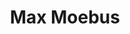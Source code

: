 ---
# Display name
title: Max Moebus

# Name pronunciation (optional)
name_pronunciation: Max Möbus

# Full name (for SEO)
first_name: Max
last_name: Moebus

# Status emoji
# status:
#   icon: 🧐

# Is this the primary user of the site?
superuser: true

# Highlight the author in author lists? (true/false)
highlight_name: true

# Role/position/tagline
role: PhD Student

# Organizations/Affiliations to display in Biography blox
organizations:
  - name: SIPLAB
    url: https://siplab.org/
  - name: ETH Zurich
    url: https://inf.ethz.ch/

# Social network links
# Need to use another icon? Simply download the SVG icon to your `assets/media/icons/` folder.
profiles:
  - icon: at-symbol
    url: 'mailto:max.moebus@inf.ethz.ch'
    label: E-mail Me
  - icon: brands/github
    url: https://github.com/gcushen
  - icon: brands/linkedin
    url: https://www.linkedin.com/in/max-moebus-6a353216b/
    label: Hit me up on LinkedIn!
  - icon: academicons/google-scholar
    url: https://scholar.google.com/citations?user=2_MmYCoAAAAJ&hl=en&oi=ao
    label: Check out my Google Scholar!
  - icon: academicons/orcid
    url: https://orcid.org/0000-0003-3414-7142

education:
  - area: PhD Computer Science
    institution: ETH Zurich
    date_start: 2021-04-01
    date_end: ''
  - area: MSc Statistical Science
    institution: University of Oxford
    date_start: 2020-09-01
    date_end: 2021-08-31
  - area: BSc Statistics
    institution: Universoty College London (UCL)
    date_start: 2017-09-01
    date_end: 2020-08-31

work:
  - position: Research Assistant
    company_name: SIPLAB, ETH Zurich
    company_url: https://inf.ethz.ch/
    company_logo: "custom/eth_logo"
    date_start: 2021-10-01
    date_end: 2022-03-30
    summary: |
              As a research assistant with Professor Christian Holz at ETH SIPLAB, I focused on the analysis of perceived health for Multiple Sclerosis patients using wearable sensor data.
  - position: Graduate Research Assistant
    company_name: Saïd Business School, University of Oxford
    company_url: https://www.ox.ac.uk/
    company_logo: "custom/ox_logo"
    date_start: 2021-03-15
    date_end: 2021-09-30
    summary: |
              As a research assistant under Dr Matthias Qian and Professor Mari Sako, I constructed natural language processing (NLP) models and contributed to a text annotation tool to enable research about technical developments in the legal industry.
  - position: Business Analysis Intern
    company_name: Amazon
    company_url: https://www.aboutamazon.com/what-we-do/delivery-logistics
    company_logo: "custom/amazon_logo"
    date_start: 2020-06-15
    date_end: 2020-09-18
    summary: |
              At Amazon, I interned in the European Transportation Team and developed automated statistical analytics tools, reporting systems, and data pipelines to ensure that promised delivery times were met for 3 billion packages per year.
  - position: Business Analytics Intern
    company_name: Auto1 Group
    company_url: https://www.auto1-group.com/
    company_logo: "custom/auto1_logo"
    date_start: 2019-06-15
    date_end: 2019-09-30
    summary: |
      At Auto1 Group, I interned in the Business Analytics team. I built predictive models to forecast claim rates, developed a web app to create a more profitable product portfolio for the German market, and helped redefine the sales strategy for 26 European countries by building KPI-Dashboards.
  - position: Actuarial Science and Product Development Intern
    company_name: Talanx Group
    company_url: https://www.talanx.com/
    company_logo: "custom/talanx_logo"
    date_start: 2018-07-01
    date_end: 2018-09-30
    summary: |
      At Talanx Group, I interned in the Actuarial Science Team and Product Development Team. I supported at automating the calculations of costs and premiums for private savings and investment products.
  - position: Management Consulting Intern
    company_name: Kienbaum Consultants International
    company_url: https://www.kienbaum.com/
    company_logo: "custom/kienbaum_logo"
    date_start: 2017-01-01
    date_end: 2017-03-30
    summary: |
      At Kienbaum, I interned in the Process Excellence division (now part of EY) consulting the management board of a world-leading metal fitting producer at rethinking its sales strategy as well as organizational structure.

# Skills
# Add your own SVG icons to `assets/media/icons/`
skills:
  - name: Coding
    items:
      - name: Python
        # description: 'Data Analytics incl. pandas, numpy and scipy; Modelling incl. sklearn, tensorflow, keras and transformers (NLP models on CPU or GPU); Data Visualisation incl. seaborn and matplotlib'
        description: ''
        percent: 80
        icon: devicon/python
      - name: R
        # description: 'Data Analytics incl. tidyverse; Modelling incl. caret; Data Visualisation incl. ggplot and RShiny'
        description: ''
        percent: 80
        icon: devicon/r
      - name: SQL
        # description: 'Infrastructure setup; ETL pipelines ready to feed directly in reports'
        description: ''
        percent: 40
        icon: devicon/azuresqldatabase
  - name: Hobbies
    color: '#eeac02'
    color_border: '#f0bf23'
    items:
      - name: Football
        description: ''
        percent: 100
        icon: "custom/football"
      - name: Skiing
        description: ''
        percent: 100
        icon: "custom/ski"
      - name: Sailing
        description: ''
        percent: 100
        icon: "custom/sailboat"


languages:
  - name: German
    percent: 100
  - name: English
    percent: 100

# Awards.
#   Add/remove as many awards below as you like.
#   Only `title`, `awarder`, and `date` are required.
#   Begin multi-line `summary` with YAML's `|` or `|2-` multi-line prefix and indent 2 spaces below.
# awards:
#   - title: Neural Networks and Deep Learning
#     url: https://www.coursera.org/learn/neural-networks-deep-learning
#     date: '2023-11-25'
#     awarder: Coursera
#     icon: coursera
#     summary: |
#       I studied the foundational concept of neural networks and deep learning. By the end, I was familiar with the significant technological trends driving the rise of deep learning; build, train, and apply fully connected deep neural networks; implement efficient (vectorized) neural networks; identify key parameters in a neural network’s architecture; and apply deep learning to your own applications.
#   - title: Blockchain Fundamentals
#     url: https://www.edx.org/professional-certificate/uc-berkeleyx-blockchain-fundamentals
#     date: '2023-07-01'
#     awarder: edX
#     icon: edx
#     summary: |
#       Learned:
#       - Synthesize your own blockchain solutions
#       - Gain an in-depth understanding of the specific mechanics of Bitcoin
#       - Understand Bitcoin’s real-life applications and learn how to attack and destroy Bitcoin, Ethereum, smart contracts and Dapps, and alternatives to Bitcoin’s Proof-of-Work consensus algorithm
#   - title: 'Object-Oriented Programming in R'
#     url: https://www.datacamp.com/courses/object-oriented-programming-with-s3-and-r6-in-r
#     certificate_url: https://www.datacamp.com
#     date: '2023-01-21'
#     awarder: datacamp
#     icon: datacamp
#     summary: |
#       Object-oriented programming (OOP) lets you specify relationships between functions and the objects that they can act on, helping you manage complexity in your code. This is an intermediate level course, providing an introduction to OOP, using the S3 and R6 systems. S3 is a great day-to-day R programming tool that simplifies some of the functions that you write. R6 is especially useful for industry-specific analyses, working with web APIs, and building GUIs.
---